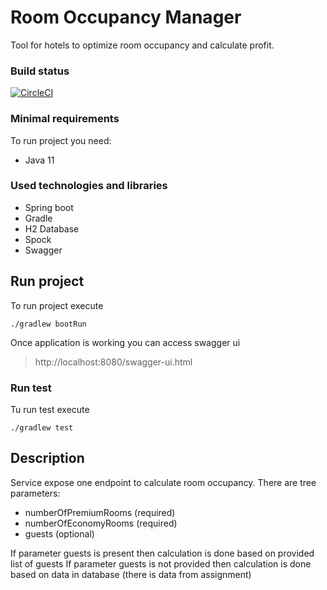 # Room Occupancy Manager

Tool for hotels to optimize room occupancy and calculate profit.

### Build status
[![CircleCI](https://circleci.com/gh/zonkil/RoomOccupancyManager.svg?style=svg)](https://circleci.com/gh/zonkil/RoomOccupancyManager)

### Minimal requirements

To run project you need:

* Java 11

### Used technologies and libraries

* Spring boot
* Gradle 
* H2 Database
* Spock 
* Swagger

## Run project
To run project execute
```shell
./gradlew bootRun
```

Once application is working you can access swagger ui
> http://localhost:8080/swagger-ui.html
 
### Run test
Tu run test execute
```shell
./gradlew test
```

## Description

Service expose one endpoint to calculate room occupancy. There are tree parameters:
* numberOfPremiumRooms (required)
* numberOfEconomyRooms (required)
* guests (optional)

If parameter guests is present then calculation is done based on provided list of guests
If parameter guests is not provided then calculation is done based on data in database (there is data from assignment)
